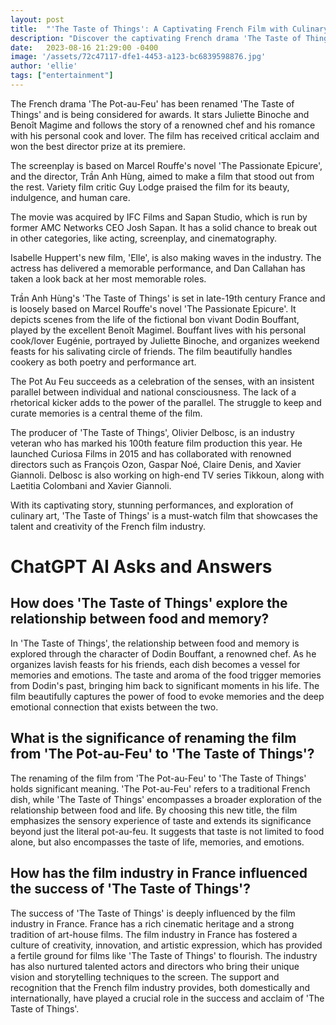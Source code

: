 ```yaml
---
layout: post
title:  "'The Taste of Things': A Captivating French Film with Culinary Art and Romance"
description: "Discover the captivating French drama 'The Taste of Things', formerly known as 'The Pot-au-Feu', which is gaining critical acclaim and potential awards recognition. Starring Juliette Binoche and Benoît Magimel, this film follows the passionate romance between a renowned chef and his personal cook. With its exploration of culinary art and stunning performances, 'The Taste of Things' is a must-watch film that showcases the talent and creativity of the French film industry."
date:   2023-08-16 21:29:00 -0400
image: '/assets/72c47117-dfe1-4453-a123-bc6839598876.jpg'
author: 'ellie'
tags: ["entertainment"]
---
```


The French drama 'The Pot-au-Feu' has been renamed 'The Taste of Things' and is being considered for awards. It stars Juliette Binoche and Benoît Magime and follows the story of a renowned chef and his romance with his personal cook and lover. The film has received critical acclaim and won the best director prize at its premiere.

The screenplay is based on Marcel Rouffe's novel 'The Passionate Epicure', and the director, Trần Anh Hùng, aimed to make a film that stood out from the rest. Variety film critic Guy Lodge praised the film for its beauty, indulgence, and human care.

The movie was acquired by IFC Films and Sapan Studio, which is run by former AMC Networks CEO Josh Sapan. It has a solid chance to break out in other categories, like acting, screenplay, and cinematography.

Isabelle Huppert's new film, 'Elle', is also making waves in the industry. The actress has delivered a memorable performance, and Dan Callahan has taken a look back at her most memorable roles.

Trần Anh Hùng's 'The Taste of Things' is set in late-19th century France and is loosely based on Marcel Rouffe's novel 'The Passionate Epicure'. It depicts scenes from the life of the fictional bon vivant Dodin Bouffant, played by the excellent Benoît Magimel. Bouffant lives with his personal cook/lover Eugénie, portrayed by Juliette Binoche, and organizes weekend feasts for his salivating circle of friends. The film beautifully handles cookery as both poetry and performance art.

The Pot Au Feu succeeds as a celebration of the senses, with an insistent parallel between individual and national consciousness. The lack of a rhetorical kicker adds to the power of the parallel. The struggle to keep and curate memories is a central theme of the film.

The producer of 'The Taste of Things', Olivier Delbosc, is an industry veteran who has marked his 100th feature film production this year. He launched Curiosa Films in 2015 and has collaborated with renowned directors such as François Ozon, Gaspar Noé, Claire Denis, and Xavier Giannoli. Delbosc is also working on high-end TV series Tikkoun, along with Laetitia Colombani and Xavier Giannoli.

With its captivating story, stunning performances, and exploration of culinary art, 'The Taste of Things' is a must-watch film that showcases the talent and creativity of the French film industry.


# ChatGPT AI Asks and Answers
## How does 'The Taste of Things' explore the relationship between food and memory?
In 'The Taste of Things', the relationship between food and memory is explored through the character of Dodin Bouffant, a renowned chef. As he organizes lavish feasts for his friends, each dish becomes a vessel for memories and emotions. The taste and aroma of the food trigger memories from Dodin's past, bringing him back to significant moments in his life. The film beautifully captures the power of food to evoke memories and the deep emotional connection that exists between the two.

## What is the significance of renaming the film from 'The Pot-au-Feu' to 'The Taste of Things'?
The renaming of the film from 'The Pot-au-Feu' to 'The Taste of Things' holds significant meaning. 'The Pot-au-Feu' refers to a traditional French dish, while 'The Taste of Things' encompasses a broader exploration of the relationship between food and life. By choosing this new title, the film emphasizes the sensory experience of taste and extends its significance beyond just the literal pot-au-feu. It suggests that taste is not limited to food alone, but also encompasses the taste of life, memories, and emotions.

## How has the film industry in France influenced the success of 'The Taste of Things'?
The success of 'The Taste of Things' is deeply influenced by the film industry in France. France has a rich cinematic heritage and a strong tradition of art-house films. The film industry in France has fostered a culture of creativity, innovation, and artistic expression, which has provided a fertile ground for films like 'The Taste of Things' to flourish. The industry has also nurtured talented actors and directors who bring their unique vision and storytelling techniques to the screen. The support and recognition that the French film industry provides, both domestically and internationally, have played a crucial role in the success and acclaim of 'The Taste of Things'.

